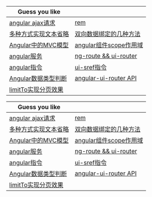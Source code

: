 | Guess you like | |
| --------- | --------- |
|[angular ajax请求](https://github.com/Narutocc/angular/issues/1)|[rem](https://github.com/Narutocc/angular/issues/2)|
|[多种方式实现文本省略](https://github.com/Narutocc/angular/issues/3)|[双向数据绑定的几种方法](https://github.com/Narutocc/angular/issues/4)|
|[Angular中的MVC模型](https://github.com/Narutocc/angular/issues/5)|[angular组件scope作用域](https://github.com/Narutocc/angular/issues/6)|
|[angular服务](https://github.com/Narutocc/angular/issues/7)|[ng-route && ui-router](https://github.com/Narutocc/angular/issues/8)|
|[angular指令](https://github.com/Narutocc/angular/issues/9)|[ui-sref指令](https://github.com/Narutocc/angular/issues/10)|
|[Angular数据类型判断](https://github.com/Narutocc/angular/issues/11)|[angular-ui-router API](https://github.com/Narutocc/angular/issues/12)|
|[limitTo实现分页效果](https://github.com/Narutocc/angular/issues/13)||

| Guess you like | |
| --------- | --------- |
|[angular ajax请求](https://github.com/Narutocc/angular/issues/1)|[rem](https://github.com/Narutocc/angular/issues/2)|
|[多种方式实现文本省略](https://github.com/Narutocc/angular/issues/3)|[双向数据绑定的几种方法](https://github.com/Narutocc/angular/issues/4)|
|[Angular中的MVC模型](https://github.com/Narutocc/angular/issues/5)|[angular组件scope作用域](https://github.com/Narutocc/angular/issues/6)|
|[angular服务](https://github.com/Narutocc/angular/issues/7)|[ng-route && ui-router](https://github.com/Narutocc/angular/issues/8)|
|[angular指令](https://github.com/Narutocc/angular/issues/9)|[ui-sref指令](https://github.com/Narutocc/angular/issues/10)|
|[Angular数据类型判断](https://github.com/Narutocc/angular/issues/11)|[angular-ui-router API](https://github.com/Narutocc/angular/issues/12)|
|[limitTo实现分页效果](https://github.com/Narutocc/angular/issues/13)||
